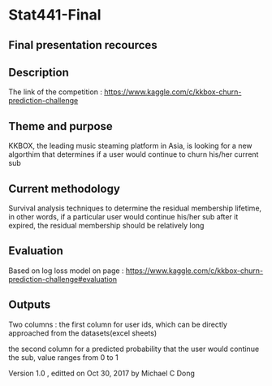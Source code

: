 # Stat441-Final
## Final presentation recources  
## Description 
The link of the competition : https://www.kaggle.com/c/kkbox-churn-prediction-challenge 
## Theme and purpose 
KKBOX, the leading music steaming platform in Asia, is looking for a new algorthim that determines if a user would continue to churn his/her current sub  
## Current methodology 
Survival analysis techniques to determine the residual membership lifetime, in other words, if a particular user would continue his/her sub after it expired, the residual membership should be relatively long  
## Evaluation 
Based on log loss model on page : https://www.kaggle.com/c/kkbox-churn-prediction-challenge#evaluation  
## Outputs 
Two columns : the first column for user ids, which can be directly approached from the datasets(excel sheets)  

the second column for a predicted probability that the user would continue the sub, value ranges from 0 to 1  

Version 1.0 , editted on Oct 30, 2017 by Michael C Dong  

